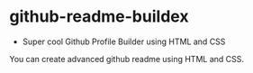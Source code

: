 # github-readme-buildex
- Super cool Github Profile Builder using HTML and CSS  

You can create advanced github readme using HTML and CSS.
